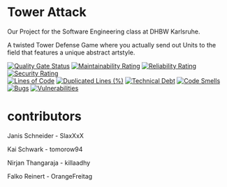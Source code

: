 # Tower Attack
Our Project for the Software Engineering class at DHBW Karlsruhe.

A twisted Tower Defense Game where you actually send out Units to the field that features a unique abstract artstyle.

[![Quality Gate Status](https://sonarcloud.io/api/project_badges/measure?project=SlaxXxX_tinfb4se&metric=alert_status)](https://sonarcloud.io/dashboard?id=SlaxXxX_tinfb4se)
[![Maintainability Rating](https://sonarcloud.io/api/project_badges/measure?project=SlaxXxX_tinfb4se&metric=sqale_rating)](https://sonarcloud.io/dashboard?id=SlaxXxX_tinfb4se)
[![Reliability Rating](https://sonarcloud.io/api/project_badges/measure?project=SlaxXxX_tinfb4se&metric=reliability_rating)](https://sonarcloud.io/dashboard?id=SlaxXxX_tinfb4se)
[![Security Rating](https://sonarcloud.io/api/project_badges/measure?project=SlaxXxX_tinfb4se&metric=security_rating)](https://sonarcloud.io/dashboard?id=SlaxXxX_tinfb4se)
<br/>
[![Lines of Code](https://sonarcloud.io/api/project_badges/measure?project=SlaxXxX_tinfb4se&metric=ncloc)](https://sonarcloud.io/dashboard?id=SlaxXxX_tinfb4se)
[![Duplicated Lines (%)](https://sonarcloud.io/api/project_badges/measure?project=SlaxXxX_tinfb4se&metric=duplicated_lines_density)](https://sonarcloud.io/dashboard?id=SlaxXxX_tinfb4se)
[![Technical Debt](https://sonarcloud.io/api/project_badges/measure?project=SlaxXxX_tinfb4se&metric=sqale_index)](https://sonarcloud.io/dashboard?id=SlaxXxX_tinfb4se)
[![Code Smells](https://sonarcloud.io/api/project_badges/measure?project=SlaxXxX_tinfb4se&metric=code_smells)](https://sonarcloud.io/dashboard?id=SlaxXxX_tinfb4se)
[![Bugs](https://sonarcloud.io/api/project_badges/measure?project=SlaxXxX_tinfb4se&metric=bugs)](https://sonarcloud.io/dashboard?id=SlaxXxX_tinfb4se)
[![Vulnerabilities](https://sonarcloud.io/api/project_badges/measure?project=SlaxXxX_tinfb4se&metric=vulnerabilities)](https://sonarcloud.io/dashboard?id=SlaxXxX_tinfb4se)
# contributors
Janis Schneider   - SlaxXxX

Kai Schwark       - tomorow94

Nirjan Thangaraja - killaadhy

Falko Reinert     - OrangeFreitag
